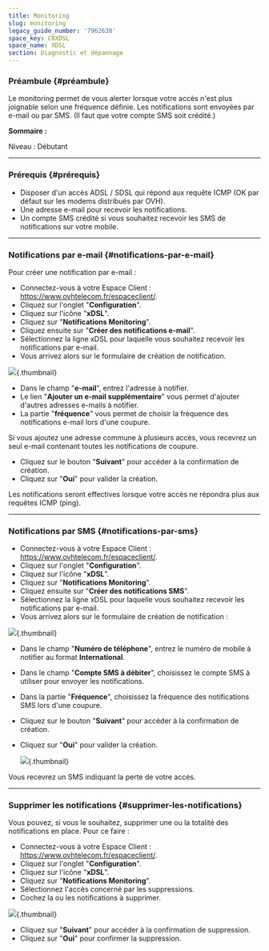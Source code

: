 ```yaml
---
title: Monitoring
slug: monitoring
legacy_guide_number: '7962638'
space_key: CRXDSL
space_name: XDSL
section: Diagnostic et dépannage
---
```


### Préambule {#préambule}

Le monitoring permet de vous alerter lorsque votre accès n'est plus joignable selon une fréquence définie. Les notifications sont envoyées par e-mail ou par SMS. (Il faut que votre compte SMS soit crédité.)

**Sommaire :**

Niveau : Débutant

------------------------------------------------------------------------

### Prérequis {#prérequis}

-   Disposer d'un accès ADSL / SDSL qui répond aux requête ICMP (OK par défaut sur les modems distribués par OVH).
-   Une adresse e-mail pour recevoir les notifications.
-   Un compte SMS crédité si vous souhaitez recevoir les SMS de notifications sur votre mobile.

------------------------------------------------------------------------

### Notifications par e-mail {#notifications-par-e-mail}

Pour créer une notification par e-mail :

-   Connectez-vous à votre Espace Client : <https://www.ovhtelecom.fr/espaceclient/>.
-   Cliquez sur l'onglet "**Configuration**".
-   Cliquez sur l'icône "**xDSL**".
-   Cliquez sur "**Notifications Monitoring**".
-   Cliquez ensuite sur "**Créer des notifications e-mail**".
-   Sélectionnez la ligne xDSL pour laquelle vous souhaitez recevoir les notifications par e-mail.
-   Vous arrivez alors sur le formulaire de création de notification.

![](images/2015-05-21-163407_1284x553_scrot.png){.thumbnail}

-   Dans le champ "**e-mail**", entrez l'adresse à notifier.
-   Le lien "**Ajouter un e-mail supplémentaire**" vous permet d'ajouter d'autres adresses e-mails à notifier.
-   La partie "**fréquence**" vous permet de choisir la fréquence des notifications e-mail lors d'une coupure.

Si vous ajoutez une adresse commune à plusieurs accès, vous recevrez un seul e-mail contenant toutes les notifications de coupure.

-   Cliquez sur le bouton "**Suivant**" pour accéder à la confirmation de création.
-   Cliquez sur "**Oui**" pour valider la création.

Les notifications seront effectives lorsque votre accès ne répondra plus aux requêtes ICMP (ping).

------------------------------------------------------------------------

### Notifications par SMS {#notifications-par-sms}

-   Connectez-vous à votre Espace Client : <https://www.ovhtelecom.fr/espaceclient/>.
-   Cliquez sur l'onglet "**Configuration**".
-   Cliquez sur l'icône "**xDSL**".
-   Cliquez sur "**Notifications Monitoring**".
-   Cliquez ensuite sur "**Créer des notifications SMS**".
-   Sélectionnez la ligne xDSL pour laquelle vous souhaitez recevoir les notifications par e-mail.
-   Vous arrivez alors sur le formulaire de création de notification :

![](images/2015-05-21-173630_1260x579_scrot.png){.thumbnail}

-   Dans le champ "**Numéro de téléphone**", entrez le numéro de mobile à notifier au format **International**.
-   Dans le champ "**Compte SMS à débiter**", choisissez le compte SMS à utiliser pour envoyer les notifications.
-   Dans la partie "**Fréquence**", choisissez la fréquence des notifications SMS lors d'une coupure.
-   Cliquez sur le bouton "**Suivant**" pour accéder à la confirmation de création.

-   Cliquez sur "**Oui**" pour valider la création.

    ![](images/Screenshot_2015-05-25-08-33-15.png){.thumbnail}

Vous recevrez un SMS indiquant la perte de votre accès.

------------------------------------------------------------------------

### Supprimer les notifications {#supprimer-les-notifications}

Vous pouvez, si vous le souhaitez, supprimer une ou la totalité des notifications en place. Pour ce faire :

-   Connectez-vous à votre Espace Client : <https://www.ovhtelecom.fr/espaceclient/>.
-   Cliquez sur l'onglet "**Configuration**".
-   Cliquez sur l'icône "**xDSL**".
-   Cliquez sur "**Notifications Monitoring**".
-   Sélectionnez l'accès concerné par les suppressions.
-   Cochez la ou les notifications à supprimer.

![](images/2015-05-25-083329_957x378_scrot.png){.thumbnail}

-   Cliquez sur "**Suivant**" pour accéder à la confirmation de suppression.
-   Cliquez sur "**Oui**" pour confirmer la suppression.

